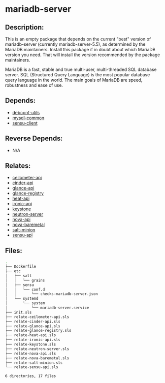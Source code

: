 # mariadb-server

## Description:

This is an empty package that depends on the current "best" version of mariadb-server (currently mariadb-server-5.5), as determined by the MariaDB maintainers. Install this package if in doubt about which MariaDB version you need. That will install the version recommended by the package maintainers.

MariaDB is a fast, stable and true multi-user, multi-threaded SQL database server. SQL (Structured Query Language) is the most popular database query language in the world. The main goals of MariaDB are speed, robustness and ease of use.

## Depends:

  -  [debconf-utils](salt/debconf-utils)
  -  [mysql-common](salt/mysql-common)
  -  [sensu-client](salt/sensu-client)

## Reverse Depends:

  -  N/A

## Relates:

  -  [ceilometer-api](salt/ceilometer-api)
  -  [cinder-api](salt/cinder-api)
  -  [glance-api](salt/glance-api)
  -  [glance-registry](salt/glance-registry)
  -  [heat-api](salt/heat-api)
  -  [ironic-api](salt/ironic-api)
  -  [keystone](salt/keystone)
  -  [neutron-server](salt/neutron-server)
  -  [nova-api](salt/nova-api)
  -  [nova-baremetal](salt/nova-baremetal)
  -  [salt-minion](salt/salt-minion)
  -  [sensu-api](salt/sensu-api)

## Files:

```bash
.
├── Dockerfile
├── etc
│   ├── salt
│   │   └── grains
│   ├── sensu
│   │   └── conf.d
│   │       └── checks-mariadb-server.json
│   └── systemd
│       └── system
│           └── mariadb-server.service
├── init.sls
├── relate-ceilometer-api.sls
├── relate-cinder-api.sls
├── relate-glance-api.sls
├── relate-glance-registry.sls
├── relate-heat-api.sls
├── relate-ironic-api.sls
├── relate-keystone.sls
├── relate-neutron-server.sls
├── relate-nova-api.sls
├── relate-nova-baremetal.sls
├── relate-salt-minion.sls
└── relate-sensu-api.sls

6 directories, 17 files
```
